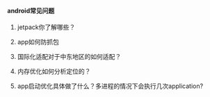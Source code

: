 #### android常见问题

1. jetpack你了解哪些？

2. app如何防抓包

3. 国际化适配对于中东地区的如何适配？

4. 内存优化如何分析定位的？

5. app启动优化具体做了什么？多进程的情况下会执行几次application? 
